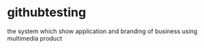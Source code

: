 # githubtesting
the system which show application and branding of business using multimedia product
